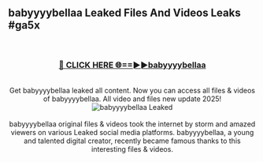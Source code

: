 ## babyyyybellaa Leaked Files And Videos Leaks #ga5x
<br>
<div align="center">
<h3><a href="https://watchclip.my.id/babyyyybellaa" rel="nofollow">🔴 CLICK HERE 🌐==►►babyyyybellaa</a></h3>
<br>
Get babyyyybellaa leaked all content. Now you can access all files & videos of babyyyybellaa. All video and files new update 2025!
<br>
<a href="https://watchclip.my.id/babyyyybellaa" rel="nofollow" data-target="animated-image.originalLink"><img src="https://i.ibb.co.com/WyWwxjT/player-gif2.gif" alt="babyyyybellaa Leaked" style="max-width: 100%; display: inline-block;" data-target="animated-image.originalImage"></a>
<br><br>
babyyyybellaa original files & videos took the internet by storm and amazed viewers on various Leaked social media platforms. babyyyybellaa, a young and talented digital creator, recently became famous thanks to this interesting files & videos.
</div>
<br>
